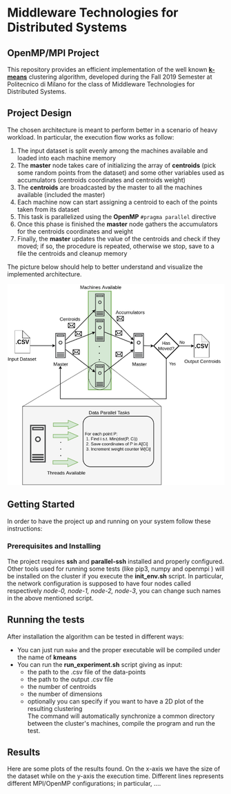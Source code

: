 # Middleware Technologies for Distributed Systems 


## OpenMP/MPI Project

This repository provides an efficient implementation of the well known __[k-means](https://en.wikipedia.org/wiki/K-means_clustering)__ clustering algorithm, developed during the Fall 2019 Semester at Politecnico di Milano for the class of Middleware Technologies for Distributed Systems. 


## Project Design 

The chosen architecture is meant to perform better in a scenario of heavy workload. In particular, the execution flow works as follow:

1. The input dataset is split evenly among the machines available and loaded into each machine memory
2. The __master__ node takes care of initializing the array of __centroids__ (pick some random points from the dataset) and some other variables used as accumulators (centroids coordinates and centroids weight)
3. The __centroids__ are broadcasted by the master to all the machines available (included the master)
4. Each machine now can start assigning a centroid to each of the points taken from its dataset
5. This task is parallelized using the __OpenMP__ `#pragma parallel` directive 
6. Once this phase is finished the __master__ node gathers the accumulators for the centroids coordinates and weight
7. Finally, the __master__ updates the value of the centroids and check if they moved; if so, the procedure is repeated, otherwise we stop, save to a file the centroids and cleanup memory     

The picture below should help to better understand and visualize the implemented architecture. 

![test](./kmeans_MPI_OMP.png)

## Getting Started 

In order to have the project up and running on your system follow these instructions:


### Prerequisites and Installing

The project requires __ssh__ and __parallel-ssh__ installed and properly configured. Other tools used for running some tests (like pip3, numpy and openmpi ) will be installed on the cluster if you execute the __init_env.sh__ script. In particular, the network configuration is supposed to have four nodes called respectively *node-0, node-1, node-2, node-3*, you can change such names in the above mentioned script. 


## Running the tests

After installation the algorithm can be tested in different ways:

- You can just run `make` and the proper executable will be compiled under the name of __kmeans__ 
- You can run the __run_experiment.sh__ script giving as input:
	- the path to the .csv file of the data-points
	- the path to the output .csv file
	- the number of centroids 
	- the number of dimensions 
	- optionally you can specify if you want to have a 2D plot of the resulting clustering    
The command will automatically synchronize a common directory between the cluster's machines, compile the program and run the test. 

## Results 

Here are some plots of the results found. On the x-axis we have the size of the dataset while on the y-axis the execution time. Different lines represents different MPI/OpenMP configurations; in particular, .... 